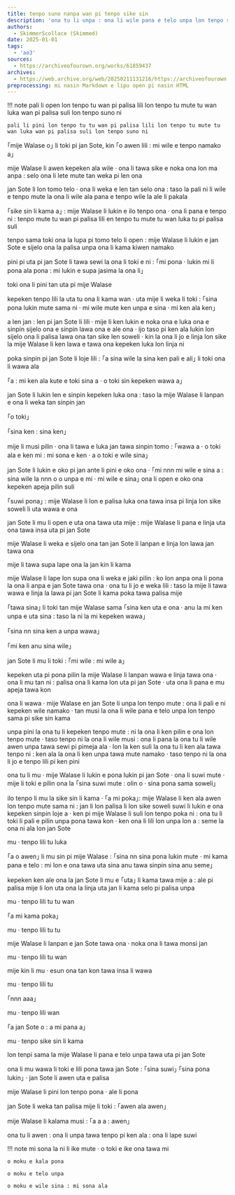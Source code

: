 ```yaml
---
title: tenpo suno nanpa wan pi tenpo sike sin
description: 'ona tu li unpa : ona li wile pana e telo unpa lon tenpo sama pi tenpo sike sin'
authors:
  - SkimmerScollace (Skimmed)
date: 2025-01-01
tags:
  - 'ao3'
sources:
  - https://archiveofourown.org/works/61859437
archives:
  - https://web.archive.org/web/20250211131216/https://archiveofourown.org/works/61859437
preprocessing: mi nasin Markdown e lipu open pi nasin HTML
---
```


!!! note
    pali li open lon tenpo tu wan pi palisa lili lon tenpo tu mute tu wan luka wan pi palisa suli lon tenpo suno ni

    pali li pini lon tenpo tu tu wan pi palisa lili lon tenpo tu mute tu wan luka wan pi palisa suli lon tenpo suno ni


｢mije Walase o｣ li toki pi jan Sote, kin ｢o awen lili : mi wile e tenpo namako a｣

mije Walase li awen kepeken ala wile · ona li tawa sike e noka ona lon ma anpa : selo ona li lete mute tan weka pi len ona

jan Sote li lon tomo telo · ona li weka e len tan selo ona : taso la pali ni li wile e tenpo mute la ona li wile ala pana e tenpo wile la ale li pakala

｢sike sin li kama a｣ : mije Walase li lukin e ilo tenpo ona · ona li pana e tenpo ni : tenpo mute tu wan pi palisa lili en tenpo tu mute tu wan luka tu pi palisa suli

tenpo sama toki ona la lupa pi tomo telo li open : mije Walase li lukin e jan Sote e sijelo ona la palisa unpa ona li kama kiwen namako

pini pi uta pi jan Sote li tawa sewi la ona li toki e ni : ｢mi pona · lukin mi li pona ala pona : mi lukin e supa jasima la ona li｣

toki ona li pini tan uta pi mije Walase

kepeken tenpo lili la uta tu ona li kama wan · uta mije li weka li toki : ｢sina pona lukin mute sama ni · mi wile mute ken unpa e sina · mi ken ala ken｣

a len jan : len pi jan Sote li lili · mije li ken lukin e noka ona e luka ona e sinpin sijelo ona e sinpin lawa ona e ale ona · ijo taso pi ken ala lukin lon sijelo ona li palisa lawa ona tan sike len soweli · kin la ona li jo e linja lon sike la mije Walase li ken lawa e tawa ona kepeken luka lon linja ni

poka sinpin pi jan Sote li loje lili : ｢a sina wile la sina ken pali e ali｣ li toki ona li wawa ala

｢a : mi ken ala kute e toki sina a · o toki sin kepeken wawa a｣

jan Sote li lukin len e sinpin kepeken luka ona : taso la mije Walase li lanpan e ona li weka tan sinpin jan

｢o toki｣

｢sina ken : sina ken｣

mije li musi pilin · ona li tawa e luka jan tawa sinpin tomo : ｢wawa a · o toki ala e ken mi : mi sona e ken · a o toki e wile sina｣

jan Sote li lukin e oko pi jan ante li pini e oko ona · ｢mi nnn mi wile e sina a : sina wile la nnn o o unpa e mi · mi wile e sina｣ ona li open e oko ona kepeken apeja pilin suli

｢suwi pona｣ : mije Walase li lon e palisa luka ona tawa insa pi linja lon sike soweli li uta wawa e ona

jan Sote li mu li open e uta ona tawa uta mije : mije Walase li pana e linja uta ona tawa insa uta pi jan Sote

mije Walase li weka e sijelo ona tan jan Sote li lanpan e linja lon lawa jan tawa ona

mije li tawa supa lape ona la jan kin li kama

mije Walase li lape lon supa ona li weka e jaki pilin : ko lon anpa ona li pona la ona li anpa e jan Sote tawa ona · ona tu li jo e weka lili : taso la mije li tawa wawa e linja la lawa pi jan Sote li kama poka tawa palisa mije

｢tawa sina｣ li toki tan mije Walase sama ｢sina ken uta e ona · anu la mi ken unpa e uta sina : taso la ni la mi kepeken wawa｣

｢sina nn sina ken a unpa wawa｣

｢mi ken anu sina wile｣

jan Sote li mu li toki : ｢mi wile : mi wile a｣

kepeken uta pi pona pilin la mije Walase li lanpan wawa e linja tawa ona · ona li mu tan ni : palisa ona li kama lon uta pi jan Sote · uta ona li pana e mu apeja tawa kon

ona li wawa · mije Walase en jan Sote li unpa lon tenpo mute : ona li pali e ni kepeken wile namako · tan musi la ona li wile pana e telo unpa lon tenpo sama pi sike sin kama

unpa pini la ona tu li kepeken tenpo mute : ni la ona li ken pilin e ona lon tenpo mute · taso tenpo ni la ona li wile musi : ona li pana la ona tu li wile awen unpa tawa sewi pi pimeja ala · lon la ken suli la ona tu li ken ala tawa tenpo ni : ken ala la ona li ken unpa tawa mute namako · taso tenpo ni la ona li jo e tenpo lili pi ken pini

ona tu li mu · mije Walase li lukin e pona lukin pi jan Sote · ona li suwi mute · mije li toki e pilin ona la ｢sina suwi mute : olin o · sina pona sama soweli｣

ilo tenpo li mu la sike sin li kama · ｢a mi poka｣: mije Walase li ken ala awen lon tenpo mute sama ni : jan li lon palisa li lon sike soweli suwi li lukin e ona kepeken sinpin loje a · ken pi mije Walase li suli lon tenpo poka ni : ona tu li toki li pali e pilin unpa pona tawa kon · ken ona li lili lon unpa lon a : seme la ona ni ala lon jan Sote

mu · tenpo lili tu luka

｢a o awen｣ li mu sin pi mije Walase : ｢sina nn sina pona lukin mute · mi kama pana e telo : mi lon e ona tawa uta sina anu tawa sinpin sina anu seme｣

kepeken ken ale ona la jan Sote li mu e ｢uta｣ li kama tawa mije a : ale pi palisa mije li lon uta ona la linja uta jan li kama selo pi palisa unpa

mu · tenpo lili tu tu wan

｢a mi kama poka｣

mu · tenpo lili tu tu

mije Walase li lanpan e jan Sote tawa ona · noka ona li tawa monsi jan

mu · tenpo lili tu wan

mije kin li mu · esun ona tan kon tawa insa li wawa

mu · tenpo lili tu

｢nnn aaa｣

mu · tenpo lili wan

｢a jan Sote o : a mi pana a｣

mu · tenpo sike sin li kama

lon tenpi sama la mije Walase li pana e telo unpa tawa uta pi jan Sote

ona li mu wawa li toki e lili pona tawa jan Sote : ｢sina suwi｣ ｢sina pona lukin｣ · jan Sote li awen uta e palisa

mije Walase li pini lon tenpo pona · ale li pona

jan Sote li weka tan palisa mije li toki : ｢awen ala awen｣

mije Walase li kalama musi : ｢a a a : awen｣

ona tu li awen : ona li unpa tawa tenpo pi ken ala : ona li lape suwi

!!! note
    mi sona la ni li ike mute · o toki e ike ona tawa mi

    o moku e kala pona

    o moku e telo unpa

    o moku e wile sina : mi sona ala